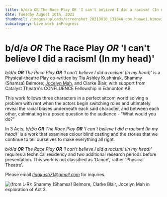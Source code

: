 ```yaml
---
title: b/d/a OR The Race Play OR 'I can't believe I did a racism! (In my head)'
date: Tuesday August 10th, 2021
thumbnail: /images/uploads/screenshot_20210810_131046_com.huawei.himovie.overseas.jpg
subcategory: Live work inProgress
---
```

# b/d/a *OR* The Race Play *OR* 'I can't believe I did a racism! (In my head)'

*b/d/a **OR** The Race Play **OR** 'I can't believe I did a racism! (In my head)'* is a Physical-theatre Play co-written by Tia Ashley Kushniruk, Shammy (Shamsa) Belmore, [Jocelyn Mah](https://www.jocelynmah.com/), and Clarke Blair, with support from Catalyst Theatre's CONFLUENCE Fellowship in Edmonton AB. 

This work follows three characters in a perfect sitcom world solving a problem with rent when the actors begin switching roles and ultimately reveal the racial biases underneath each said character, and between each other, culminating in a posed question to the audience - "What would you do?"

In 3 Acts, *b/d/a **OR** The Race Play **OR** 'I can't believe I did a racism! (In my head)'* is a work that examines colour blind casting and the stories that we continue to tell ourselves to make everything all right. 

*b/d/a **OR** The Race Play **OR** 'I can't believe I did a racism! (In my head)'* requires a technical residency and two additional research periods before presentation. This work is not classified as 'Dance', rather 'Physical Theatre'. 

Please email *tiaakush71@gmail.com* for inquires. 

![](/images/uploads/screenshot_20210810_131121_com.huawei.himovie.overseas.jpg "(from L-R): Shammy (Shamsa) Belmore, Clarke Blair, Jocelyn Mah in exploration of Act 3.")